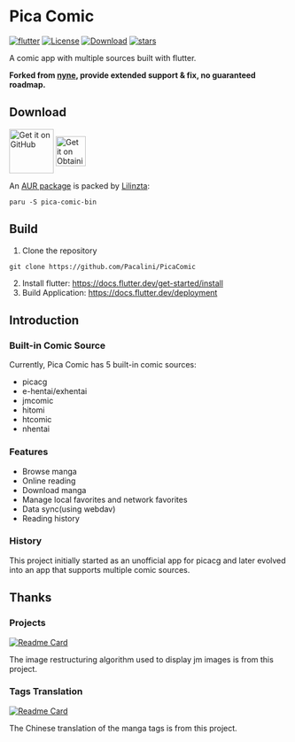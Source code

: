 # Pica Comic

[![flutter](https://img.shields.io/badge/flutter-3.27.4-blue)](https://flutter.dev/)
[![License](https://img.shields.io/github/license/Pacalini/PicaComic)](https://github.com/Pacalini/PicaComic/blob/master/LICENSE)
[![Download](https://img.shields.io/github/v/release/Pacalini/PicaComic)](https://github.com/Pacalini/PicaComic/releases)
[![stars](https://img.shields.io/github/stars/Pacalini/PicaComic)](https://github.com/Pacalini/PicaComic/stargazers)

A comic app with multiple sources built with flutter.

**Forked from [nyne](https://github.com/wgh136), provide extended support & fix, no guaranteed roadmap.**

## Download

<a href="https://github.com/Pacalini/PicaComic/releases">
<img src="https://user-images.githubusercontent.com/69304392/148696068-0cfea65d-b18f-4685-82b5-329a330b1c0d.png"
alt="Get it on GitHub" align="center" height="80" /></a>

<a href="https://github.com/Pacalini/PicaComic/blob/master/INSTALL.md#obtainium">
<img src="https://github.com/ImranR98/Obtainium/blob/main/assets/graphics/badge_obtainium.png"
alt="Get it on Obtainium" align="center" height="54" />
</a>

An [AUR package](https://aur.archlinux.org/packages/pica-comic-bin) is packed by [Lilinzta](https://github.com/Lilinzta):
```shell
paru -S pica-comic-bin
```

## Build

1. Clone the repository
```shell
git clone https://github.com/Pacalini/PicaComic
```
2. Install flutter: https://docs.flutter.dev/get-started/install
3. Build Application: https://docs.flutter.dev/deployment

## Introduction

### Built-in Comic Source

Currently, Pica Comic has 5 built-in comic sources:
- picacg
- e-hentai/exhentai
- jmcomic
- hitomi
- htcomic
- nhentai

### Features

- Browse manga
- Online reading
- Download manga
- Manage local favorites and network favorites
- Data sync(using webdav)
- Reading history

### History

This project initially started as an unofficial app for picacg
and later evolved into an app that supports multiple comic sources.

## Thanks

### Projects
[![Readme Card](https://github-readme-stats.vercel.app/api/pin/?username=tonquer&repo=JMComic-qt)](https://github.com/tonquer/JMComic-qt)

The image restructuring algorithm used to display jm images is from this project.

### Tags Translation
[![Readme Card](https://github-readme-stats.vercel.app/api/pin/?username=EhTagTranslation&repo=Database)](https://github.com/EhTagTranslation/Database)

The Chinese translation of the manga tags is from this project.
